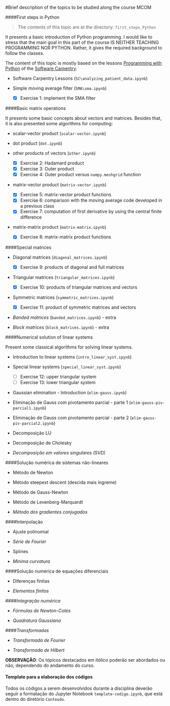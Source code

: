 #Brief description of the topics to be studied along the course MCOM

####First steps in Python

> The contents of this topic are at the directory: `first_steps_Python`

It presents a basic introduction of Python programming. 
I would like to stress that the main goal in 
this part of the course IS NEITHER TEACHING PROGRAMMING NOR PYTHON.
Rather, it gives the required background to follow the classes.

The content of this topic is mostly based on the lessons
[Programming with Python](http://swcarpentry.github.io/python-novice-inflammation/)
of the [Software Carpentry](http://software-carpentry.org/).

* Software Carpentry Lessons (`SC\analyzing_patient_data.ipynb`)

* Simple moving average filter (`SMA\sma.ipynb`)

    - [x] Exercise 1: implement the SMA filter

####Basic matrix operations

It presents some basic concepts about vectors and matrices.
Besides that, it is also presented some algorithms for computing:

* scalar-vector product (`scalar-vector.ipynb`)

* dot product (`dot.ipynb`)

* other products of vectors (`other.ipynb`)

    - [x] Exercise 2: Hadamard product
    - [x] Exercise 3: Outer product
    - [x] Exercise 4: Outer product versus `numpy.meshgrid` function

* matrix-vector product (`matrix-vector.ipynb`)

    - [x] Exercise 5: matrix-vector product functions
    - [x] Exercise 6: comparison with the moving average code developed in a previous class
    - [x] Exercise 7: computation of first derivative by using the central finite difference

* matrix-matrix product (`matrix-matrix.ipynb`)

    - [x] Exercise 8: matrix-matrix product functions
    
####Special matrices
    
* Diagonal matrices (`diagonal_matrices.ipynb`)

    - [x] Exercise 9: products of diagonal and full matrices
    
* Triangular matrices (`triangular_matrices.ipynb`)

    - [x] Exercise 10: products of triangular matrices and vectors
    
* Symmetric matrices (`symmetric_matrices.ipynb`)

    - [x] Exercise 11: product of symmetric matrices and vectors
    
* *Banded matrices* (`banded_matrices.ipynb`) - extra

* *Block matrices*  (`block_matrices.ipynb`) - extra

####Numerical solution of linear systems

Present some classical algorithms for solving linear systems.

* Introduction to linear systems (`intro_linear_syst.ipynb`)

* Special linear systems (`special_linear_syst.ipynb`)

    - [ ] Exercise 12: upper triangular system
    - [ ] Exercise 13: lower triangular system

* Gaussian elimination - Introduction (`elim-gauss.ipynb`)

* Eliminação de Gauss com pivotamento parcial - parte 1 (`elim-gauss-piv-parcial1.ipynb`)

* Eliminação de Gauss com pivotamento parcial - parte 2 (`elim-gauss-piv-parcial2.ipynb`)

* Decomposição LU

* Decomposição de Cholesky

* *Decomposição em valores singulares (SVD)*

####Solução numérica de sistemas não-lineares

* Método de Newton

* Método steepest descent (descida mais íngreme)

* Método de Gauss-Newton

* Método de Levenberg-Marquardt

* *Método dos gradientes conjugados*

####Interpolação

* Ajuste polinomial

* *Série de Fourier*

* Splines

* *Mínima curvatura*

####Solução numérica de equações diferenciais

* Diferenças finitas

* *Elementos finitos*

####*Integração numérica*

* *Fórmulas de Newton-Cotes*

* *Quadratura Gaussiana*

####*Transformadas*

* *Transformada de Fourier*

* *Transformada de Hilbert*

**OBSERVAÇÃO**: Os tópicos destacados em *itálico* poderão ser abordados ou não,
dependendo do andamento do curso.

#### Template para a elaboração dos códigos

Todos os códigos a serem desenvolvidos durante a disciplina deverão
seguir a formatação do Jupyter Notebook `template-codigo.ipynb`, que está
dentro do diretório `Conteudo`.